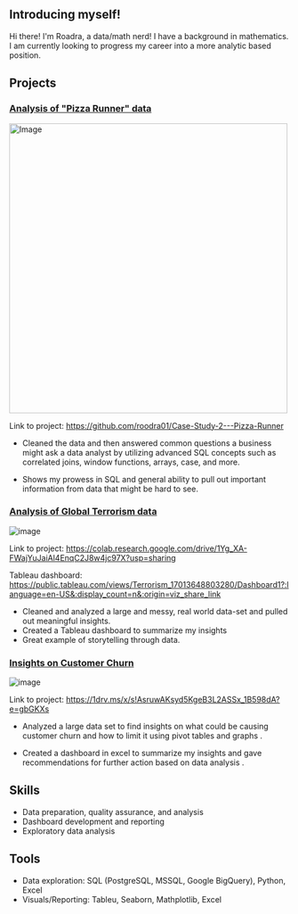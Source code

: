
## Introducing myself!
Hi there! I'm Roadra, a data/math nerd! I have a background in mathematics. I am currently looking to progress my career into a more analytic based position. 

## Projects 




### [Analysis of "Pizza Runner" data](https://github.com/roodra01/Case-Study-2---Pizza-Runner)

<img src="https://user-images.githubusercontent.com/81607668/127271856-3c0d5b4a-baab-472c-9e24-3c1e3c3359b2.png" alt="Image" width="500" height="520">


Link to project: https://github.com/roodra01/Case-Study-2---Pizza-Runner

* Cleaned the data and then answered common questions a business might ask a data analyst by utilizing advanced SQL concepts such as correlated joins, window functions, arrays, case, and more.

* Shows my prowess in SQL and general ability to pull out important information from data that might be hard to
see.


### [Analysis of Global Terrorism data](https://colab.research.google.com/drive/1Yg_XA-FWajYuJaiAl4EnqC2J8w4jc97X?usp=sharing)

![image](https://github.com/roodra01/Portfolio/assets/129188359/623655c7-9c89-4b52-8418-5e6c95721ad2)


Link to project: https://colab.research.google.com/drive/1Yg_XA-FWajYuJaiAl4EnqC2J8w4jc97X?usp=sharing


Tableau dashboard: https://public.tableau.com/views/Terrorism_17013648803280/Dashboard1?:language=en-US&:display_count=n&:origin=viz_share_link 

* Cleaned and analyzed a large and messy, real world data-set and pulled out meaningful insights. 
* Created a Tableau dashboard to summarize my insights 
* Great example of storytelling through data.
  
### [Insights on Customer Churn](https://1drv.ms/x/s!AsruwAKsyd5KgeB3L2ASSx_1B598dA?e=gbGKXs)
![image](https://github.com/roodra01/Projects/assets/129188359/ae211577-7f9f-4f7d-a690-fec214ed8891)

Link to project: https://1drv.ms/x/s!AsruwAKsyd5KgeB3L2ASSx_1B598dA?e=gbGKXs
* Analyzed a large data set to find insights on what could be causing customer churn and how to limit it using pivot tables and graphs . 

* Created a dashboard in excel to summarize my insights and gave recommendations for further action based on data analysis .

## Skills
- Data preparation, quality assurance, and analysis
- Dashboard development and reporting
- Exploratory data analysis
## Tools
- Data exploration: SQL (PostgreSQL, MSSQL, Google BigQuery), Python, Excel
- Visuals/Reporting: Tableu, Seaborn, Mathplotlib, Excel
